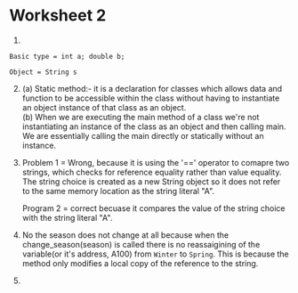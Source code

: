 # Worksheet 2

1.
```
Basic type = int a; double b;
```
```
Object = String s
```
2. <p> (a) Static method:- it is a declaration for classes which allows data and function to be accessible within the class without having to instantiate an object instance of that class as an object. <br> (b) When we are executing the main method of a class we're not instantiating an instance of the class as an object and then calling main. We are essentially calling the main directly or statically without an instance.

3. <p> Problem 1 = Wrong, because it is using the '==' operator to comapre two strings, which checks for reference equality rather than value equality. The  string choice is created as a new String object so it does not refer to the same memory location as the string literal "A". <p> Program 2 = correct becuase it compares the value of the string choice with the string literal "A".

4. No the season does not change at all because when the change_season(season) is called there is no reassaigining of the variable(or it's address, A100) from ```Winter``` to ```Spring```. This is because the method only modifies a local copy of the reference to the string.

5. 
